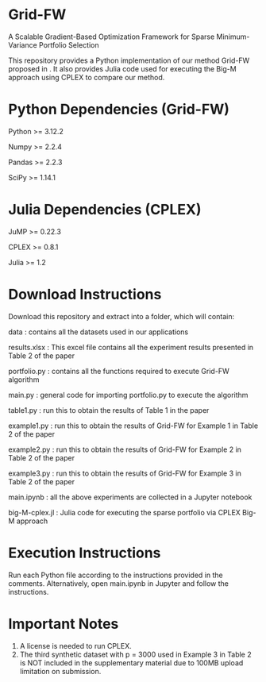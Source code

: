 # Grid-FW
A Scalable Gradient-Based Optimization Framework for Sparse Minimum-Variance Portfolio Selection


This repository provides a Python implementation of our method Grid-FW proposed in <arXiv paper link>. It also provides Julia code used for executing the Big-M approach using CPLEX to compare our method. 

# Python Dependencies (Grid-FW)
Python >= 3.12.2

Numpy >= 2.2.4

Pandas >= 2.2.3

SciPy >= 1.14.1

# Julia Dependencies (CPLEX)
JuMP >= 0.22.3

CPLEX >= 0.8.1

Julia >= 1.2


# Download Instructions
Download this repository and extract into a folder, which will contain:

data             : contains all the datasets used in our applications

results.xlsx     : This excel file contains all the experiment results presented in Table 2 of the paper

portfolio.py     : contains all the functions required to execute Grid-FW algorithm

main.py          : general code for importing portfolio.py to execute the algorithm

table1.py        : run this to obtain the results of Table 1 in the paper

example1.py      : run this to obtain the results of Grid-FW for Example 1 in Table 2 of the paper

example2.py      : run this to obtain the results of Grid-FW for Example 2 in Table 2 of the paper

example3.py      : run this to obtain the results of Grid-FW for Example 3 in Table 2 of the paper
                   

main.ipynb       : all the above experiments are collected in a Jupyter notebook

big-M-cplex.jl   : Julia code for executing the sparse portfolio via CPLEX Big-M approach


# Execution Instructions
Run each Python file according to the instructions provided in the comments. Alternatively, open main.ipynb in Jupyter and follow the instructions. 


# Important Notes
  1. A license is needed to run CPLEX.
  2. The third synthetic dataset with p = 3000 used in Example 3 in Table 2 is NOT included in the supplementary material due to 100MB upload limitation on submission. 
 

